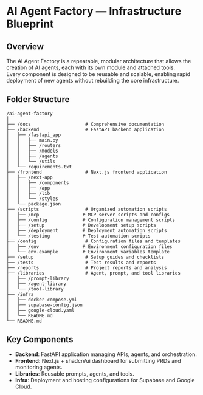 # AI Agent Factory — Infrastructure Blueprint

## Overview
The AI Agent Factory is a repeatable, modular architecture that allows the creation of AI agents, each with its own module and attached tools.  
Every component is designed to be reusable and scalable, enabling rapid deployment of new agents without rebuilding the core infrastructure.

## Folder Structure
```
/ai-agent-factory
│
├── /docs                    # Comprehensive documentation
├── /backend                 # FastAPI backend application
│   ├── /fastapi_app
│   │   ├── main.py
│   │   ├── /routers
│   │   ├── /models
│   │   ├── /agents
│   │   └── /utils
│   └── requirements.txt
├── /frontend                # Next.js frontend application
│   ├── /next-app
│   │   ├── /components
│   │   ├── /app
│   │   ├── /lib
│   │   └── /styles
│   └── package.json
├── /scripts                 # Organized automation scripts
│   ├── /mcp                # MCP server scripts and configs
│   ├── /config             # Configuration management scripts
│   ├── /setup              # Development setup scripts
│   ├── /deployment         # Deployment automation scripts
│   └── /testing            # Test automation scripts
├── /config                  # Configuration files and templates
│   ├── /env                # Environment configuration files
│   └── env.example         # Environment variables template
├── /setup                   # Setup guides and checklists
├── /tests                   # Test results and reports
├── /reports                 # Project reports and analysis
├── /libraries               # Agent, prompt, and tool libraries
│   ├── /prompt-library
│   ├── /agent-library
│   └── /tool-library
├── /infra
│   ├── docker-compose.yml
│   ├── supabase-config.json
│   ├── google-cloud.yaml
│   └── README.md
└── README.md
```

## Key Components
- **Backend**: FastAPI application managing APIs, agents, and orchestration.
- **Frontend**: Next.js + shadcn/ui dashboard for submitting PRDs and monitoring agents.
- **Libraries**: Reusable prompts, agents, and tools.
- **Infra**: Deployment and hosting configurations for Supabase and Google Cloud.
